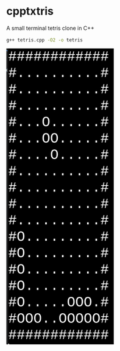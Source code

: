 # cpptxtris
A small terminal tetris clone in C++

```bash
g++ tetris.cpp -O2 -o tetris
```

![screenshot](game.png)
